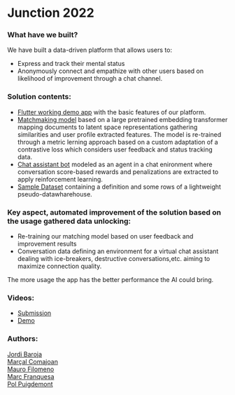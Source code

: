 # Junction 2022

### What have we built?
We have built a data-driven platform that allows users to:
 * Express and track their mental status
 * Anonymously connect and empathize with other users based on likelihood of improvement through a chat channel.

### Solution contents:
 * [Flutter working demo app](app/) with the basic features of our platform.
 * [Matchmaking model](matching_model/) based on a large pretrained embedding transformer mapping documents to latent space representations gathering similarities and user profile extracted features. The model is re-trained through a metric lerning approach based on a custom adaptation of a contrastive loss which considers user feedback and status tracking data.
 * [Chat assistant bot](chat_bot/) modeled as an agent in a chat enironment where conversation score-based rewards and penalizations are extracted to apply reinforcement learning.
 * [Sample Dataset](sample_dataset/) containing a definition and some rows of a lightweight pseudo-datawharehouse.


### Key aspect, automated improvement of the solution based on the usage gathered data unlocking:
 * Re-training our matching model based on user feedback and improvement results
 * Conversation data defining an environment for a virtual chat assistant dealing with ice-breakers, destructive conversations,etc. aiming to maximize connection quality.

The more usage the app has the better performance the AI could bring.

### Videos:
- [Submission](https://youtu.be/q_oVIC1yp3Q)
- [Demo](https://youtu.be/PHOa-SYgnZo)

### Authors:
[Jordi Baroja](https://www.linkedin.com/in/jordi-baroja-209b99225/)  
[Marçal Comajoan](https://www.linkedin.com/in/marcal-comajoan/)  
[Mauro Filomeno](https://www.linkedin.com/in/maurofilomeno/)  
[Marc Franquesa](https://www.linkedin.com/in/marc-franquesa-mon%C3%A9s-0015661b2/)  
[Pol Puigdemont](https://www.linkedin.com/in/polpuigdemont/)
